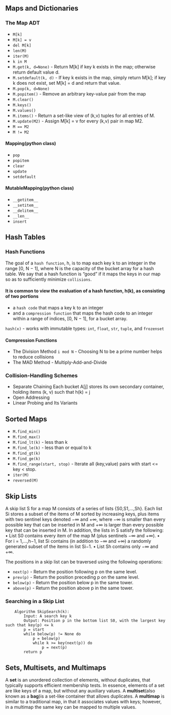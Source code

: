## Maps and Dictionaries
### The Map ADT
* `M[k]`
* `M[k] = v`
* `del M[k]`
* `len(M)`
* `iter(M)`
* `k in M`
* `M.get(k, d=None)` - Return M[k] if key k exists in the map; otherwise return default value d.
* `M.setdefault(k, d)` - If key k exists in the map, simply return M[k]; if key k does not exist, set M[k] = d and return that value.
* `M.pop(k, d=None)`
* `M.popitem()` - Remove an arbitrary key-value pair from the map
* `M.clear()`
* `M.keys()`
* `M.values()`
* `M.items()` - Return a set-like view of (k,v) tuples for all entries of M.
* `M.update(M2)` - Assign M[k] = v for every (k,v) pair in map M2.
* `M == M2`
* `M != M2`

#### Mapping(python class)
* `pop`
* `popitem`
* `clear`
* `update`
* `setdefault`

#### MutableMapping(python class)
* `__getitem__`
* `__setitem__`
* `__delitem__`
* `__len__`
* `insert`

## Hash Tables
### Hash Functions
The goal of a `hash function`, h, is to map each key k to an integer in the range [0, N − 1], where N is the capacity of the bucket array for a hash table.
We say that a hash function is “good” if it maps the keys in our map so as to sufficiently minimize `collisions`.

#### It is common to view the evaluation of a hash function, h(k), as consisting of two portions
* a `hash code` that maps a key k to an integer
* and a `compression function` that maps the hash code to an integer within a range of indices, [0, N − 1], for a bucket array.

`hash(x)` - works with immutable types: `int`, `float`, `str`, `tuple`, and `frozenset`

#### Compression Functions
* The Division Method
`i mod N` - Choosing N to be a prime number helps to reduce collisions
* The MAD Method - Multiply-Add-and-Divide

### Collision-Handling Schemes
* Separate Chaining
Each bucket A[j] stores its own secondary container, holding items (k, v) such that h(k) = j
* Open Addressing
* Linear Probing and Its Variants

## Sorted Maps
* `M.find_min()`
* `M.find_max()`
* `M.find_lt(k)` - less than k
* `M.find_le(k)` - less than or equal to k
* `M.find_gt(k)`
* `M.find_ge(k)`
* `M.find_range(start, stop)` - Iterate all (key,value) pairs with start <= key < stop.
* `iter(M)`
* `reversed(M)`

## Skip Lists
A skip list S for a map M consists of a series of lists {S0,S1,...,Sh}. 
Each list Si stores a subset of the items of M sorted by increasing keys, plus items with two sentinel keys denoted −∞ and +∞, 
where −∞ is smaller than every possible key that can be inserted in M and +∞ is larger than every possible key that can be inserted in M. 
In addition, the lists in S satisfy the following:
• List S0 contains every item of the map M (plus sentinels −∞ and +∞).
• For i = 1,...,h−1, list Si contains (in addition to −∞ and +∞) a randomly
generated subset of the items in list Si−1. 
• List Sh contains only −∞ and +∞.

The positions in a skip list can be traversed using the following operations:
* `next(p)` - Return the position following p on the same level.
* `prev(p)` - Return the position preceding p on the same level.
* `below(p)` - Return the position below p in the same tower.
* `above(p)` - Return the position above p in the same tower.

### Searching in a Skip List
```
    Algorithm SkipSearch(k):
        Input: A search key k
        Output: Position p in the bottom list S0, with the largest key such that key(p) <= k
        p = start
        while below(p) != None do
            p = below(p)
            while k >= key(next(p)) do
                p = next(p)
        return p
```

## Sets, Multisets, and Multimaps
A __set__ is an unordered collection of elements, without duplicates, that typically supports efficient membership tests. 
In essence, elements of a set are like keys of a map, but without any auxiliary values.
A __multiset__(also known as a __bag__)is a set-like container that allows duplicates.
A __multimap__ is similar to a traditional map, in that it associates values with keys; however, in a multimap the same key can be mapped to multiple values.